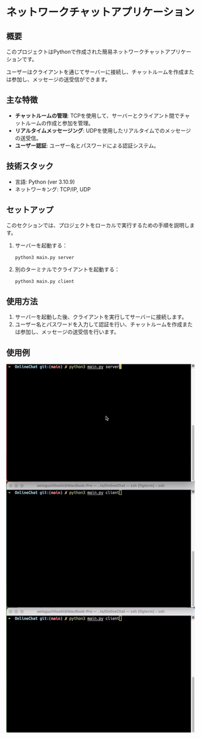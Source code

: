 # ネットワークチャットアプリケーション

## 概要
このプロジェクトはPythonで作成された簡易ネットワークチャットアプリケーションです。

ユーザーはクライアントを通じてサーバーに接続し、チャットルームを作成または参加し、メッセージの送受信ができます。

## 主な特徴
- **チャットルームの管理**: TCPを使用して、サーバーとクライアント間でチャットルームの作成と参加を管理。
- **リアルタイムメッセージング**: UDPを使用したリアルタイムでのメッセージの送受信。
- **ユーザー認証**: ユーザー名とパスワードによる認証システム。

## 技術スタック
- 言語: Python (ver 3.10.9)
- ネットワーキング: TCP/IP, UDP

## セットアップ
このセクションでは、プロジェクトをローカルで実行するための手順を説明します。

1. サーバーを起動する：
   ```
   python3 main.py server
   ```
2. 別のターミナルでクライアントを起動する：
   ```
   python3 main.py client
   ```

## 使用方法
1. サーバーを起動した後、クライアントを実行してサーバーに接続します。
2. ユーザー名とパスワードを入力して認証を行い、チャットルームを作成または参加し、メッセージの送受信を行います。

## 使用例
![demo](demo.gif)